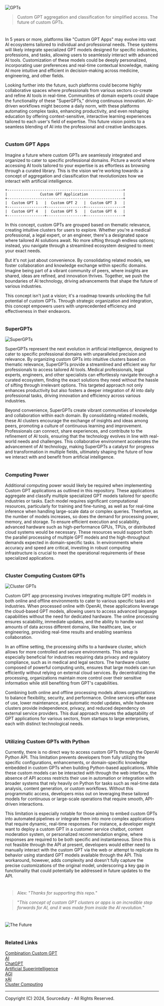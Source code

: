 ![GPTs](https://github.com/sourceduty/Custom_GPT_Apps/assets/123030236/cde4aacf-1d13-455e-8567-313513b93eb7)

> Custom GPT aggregation and classification for simplified access. The future of custom GPTs.

#

In 5 years or more, platforms like "Custom GPT Apps" may evolve into vast AI ecosystems tailored to individual and professional needs. These systems will likely integrate specialized GPT models designed for specific industries, professions, and tasks, allowing users to seamlessly interact with advanced AI tools. Customization of these models could be deeply personalized, incorporating user preferences and real-time contextual knowledge, making AI more intuitive and efficient in decision-making across medicine, engineering, and other fields.

Looking further into the future, such platforms could become highly collaborative spaces where professionals from various sectors co-create and refine AI tools in real-time. Communities of domain experts could shape the functionality of these "SuperGPTs," driving continuous innovation. AI-driven workflows might become a daily norm, with these platforms automating complex tasks, enhancing productivity, and even reshaping education by offering context-sensitive, interactive learning experiences tailored to each user's field of expertise. This future vision points to a seamless blending of AI into the professional and creative landscapes.

#
### Custom GPT Apps

Imagine a future where custom GPTs are seamlessly integrated and organized to cater to specific professional domains. Picture a world where accessing AI tools tailored to your expertise is as effortless as browsing through a curated library. This is the vision we're working towards: a concept of aggregation and classification that revolutionizes how we interact with artificial intelligence.

```
+-----------------------------------------------------+
|               Custom GPT Application                |
+-----------------------------------------------------+
|  Custom GPT 1   |  Custom GPT 2   |  Custom GPT 3   |
+-----------------+-----------------+-----------------+
|  Custom GPT 4   |  Custom GPT 5   |  Custom GPT 6   |
+-----------------+-----------------+-----------------+
```

In this concept, custom GPTs are grouped based on thematic relevance, creating intuitive clusters for users to explore. Whether you're a medical professional, a legal expert, or an engineer, there's a designated space where tailored AI solutions await. No more sifting through endless options; instead, you navigate through a streamlined ecosystem designed to meet your exact needs.

But it's not just about convenience. By consolidating related models, we foster collaboration and knowledge exchange within specific domains. Imagine being part of a vibrant community of peers, where insights are shared, ideas are refined, and innovation thrives. Together, we push the boundaries of AI technology, driving advancements that shape the future of various industries.

This concept isn't just a vision; it's a roadmap towards unlocking the full potential of custom GPTs. Through strategic organization and integration, this concept empowers users with unprecedented efficiency and effectiveness in their endeavors.

#
### SuperGPTs

![SuperGPTs](https://github.com/user-attachments/assets/7db81d90-d82b-445f-9e0f-54dcbbf86de6)

SuperGPTs represent the next evolution in artificial intelligence, designed to cater to specific professional domains with unparalleled precision and relevance. By organizing custom GPTs into intuitive clusters based on thematic relevance, SuperGPTs provide a streamlined and efficient way for professionals to access tailored AI tools. Medical professionals, legal experts, engineers, and other specialists can effortlessly navigate through a curated ecosystem, finding the exact solutions they need without the hassle of sifting through irrelevant options. This targeted approach not only enhances productivity but also fosters a deeper integration of AI into daily professional tasks, driving innovation and efficiency across various industries.

Beyond convenience, SuperGPTs create vibrant communities of knowledge and collaboration within each domain. By consolidating related models, these AI clusters encourage the exchange of insights and ideas among peers, promoting a culture of continuous learning and improvement. Professionals can connect, share experiences, and contribute to the refinement of AI tools, ensuring that the technology evolves in line with real-world needs and challenges. This collaborative environment accelerates the advancement of AI technology, making SuperGPTs a catalyst for progress and transformation in multiple fields, ultimately shaping the future of how we interact with and benefit from artificial intelligence.

#
### Computing Power

Additional computing power would likely be required when implementing Custom GPT applications as outlined in this repository. These applications aggregate and classify multiple specialized GPT models tailored for specific industries or tasks. Each model requires significant computational resources, particularly for training and fine-tuning, as well as for real-time inference when handling large-scale data or complex queries. Therefore, as the number of models increases, so does the demand for processing power, memory, and storage. To ensure efficient execution and scalability, advanced hardware such as high-performance GPUs, TPUs, or distributed cloud systems would be necessary. These resources would support both the parallel processing of multiple GPT models and the high-throughput demands expected in domain-specific tasks. In environments where accuracy and speed are critical, investing in robust computing infrastructure is crucial to meet the operational requirements of these specialized applications.

#
### Cluster Computing Custom GPTs

![Cluster GPTs](https://github.com/user-attachments/assets/480edfb5-e75b-4ed3-85df-30ca15dfcd1f)

Custom GPT app processing involves integrating multiple GPT models in both online and offline environments to cater to various specific tasks and industries. When processed online with OpenAI, these applications leverage the cloud-based GPT models, allowing users to access advanced language capabilities without the need for dedicated hardware. The online processing ensures scalability, immediate updates, and the ability to handle vast amounts of data across different domains, like healthcare, law, or engineering, providing real-time results and enabling seamless collaboration.

In an offline setting, the processing shifts to a hardware cluster, which allows for more controlled and secure environments. This setup is especially beneficial for industries requiring data privacy and regulatory compliance, such as in medical and legal sectors. The hardware cluster, composed of powerful computing units, ensures that large models can run efficiently without relying on external cloud services. By decentralizing the processing, organizations maintain more control over their sensitive information while still benefiting from GPT's capabilities.

Combining both online and offline processing models allows organizations to balance flexibility, security, and performance. Online services offer ease of use, lower maintenance, and automatic model updates, while hardware clusters provide independence, privacy, and reduced dependency on external service providers. This dual approach ensures the adaptability of GPT applications for various sectors, from startups to large enterprises, each with distinct technological needs.

#
### Utilizing Custom GPTs with Python

Currently, there is no direct way to access custom GPTs through the OpenAI Python API. This limitation prevents developers from fully utilizing the specific configurations, enhancements, or domain-specific knowledge embedded in custom GPTs when building Python-based applications. While these custom models can be interacted with through the web interface, the absence of API access restricts their use in automation or integration with broader systems that rely heavily on Python for tasks such as real-time data analysis, content generation, or custom workflows. Without this programmatic access, developers miss out on leveraging these tailored models for continuous or large-scale operations that require smooth, API-driven interactions.

This limitation is especially notable for those aiming to embed custom GPTs into automated pipelines or integrate them into more complex applications that require dynamic, real-time responses. For instance, a developer might want to deploy a custom GPT in a customer service chatbot, content moderation system, or personalized recommendation engine, where responses are required to be both specific and instantaneous. Since this is not feasible through the API at present, developers would either need to manually interact with the custom GPT via the web or attempt to replicate its behavior using standard GPT models available through the API. This workaround, however, adds complexity and doesn't fully capture the precise customizations of the original model, underscoring a key gap in functionality that could potentially be addressed in future updates to the API.

#

> Alex: "*Thanks for supporting this repo.*"

> "*This concept of custom GPT clusters or apps is an incredible step forwards for AI, and it was made from inside the AI revolution.*"

#

![The Future](https://github.com/user-attachments/assets/08842dd6-f690-4cb7-be2d-c04514ab6b05)

#
### Related Links

[Combination Custom GPT](https://github.com/sourceduty/Combination_Custom_GPT)
<br>
[AI](https://github.com/sourceduty/AI)
<br>
[ChatGPT](https://github.com/sourceduty/ChatGPT)
<br>
[Artificial Superintelligence](https://github.com/sourceduty/Artificial_Superintelligence)
<br>
[AGI](https://github.com/sourceduty/AGI)
<br>
[xAI](https://github.com/sourceduty/AI)
<br>
[Cluster Computing](https://github.com/sourceduty/Cluster_Computing/tree/main)

***
Copyright (C) 2024, Sourceduty - All Rights Reserved.
